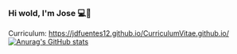 ### Hi wold, I'm Jose 💻👋


Curriculum: https://jdfuentes12.github.io/CurriculumVitae.github.io/
<br>
[![Anurag's GitHub stats](https://github-readme-stats.vercel.app/api?username=jdfuentes12)](https://github.com/anuraghazra/github-readme-stats)

<!--
**jdfuentes12/jdfuentes12** is a ✨ _special_ ✨ repository because its `README.md` (this file) appears on your GitHub profile.

Here are some ideas to get you started:

- 🔭 I’m currently working on ...
- 🌱 I’m currently learning ...
- 👯 I’m looking to collaborate on ...
- 🤔 I’m looking for help with ...
- 💬 Ask me about ...
- 📫 How to reach me: ...
- 😄 Pronouns: ...
- ⚡ Fun fact: ...
-->
